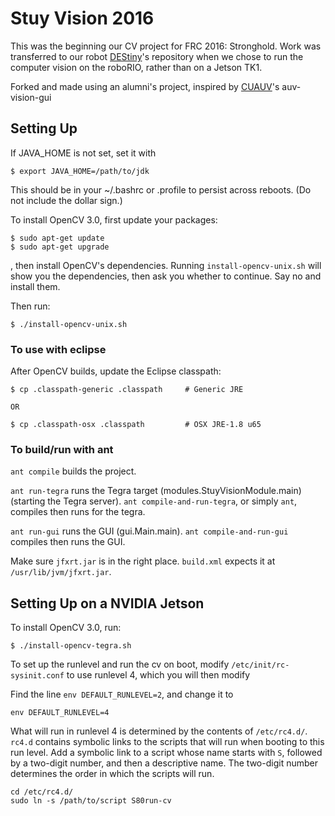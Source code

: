 Stuy Vision 2016
================

This was the beginning our CV project for FRC 2016: Stronghold. Work was
transferred to our robot [DEStiny](https://github.com/Team694/DEStiny)'s
repository when we chose to run the computer vision on the roboRIO, rather
than on a Jetson TK1.

Forked and made using an alumni's project, inspired by [CUAUV](https://github.com/cuauv)'s auv-vision-gui

## Setting Up

If JAVA_HOME is not set, set it with

```
$ export JAVA_HOME=/path/to/jdk
```

This should be in your ~/.bashrc or .profile to persist across
reboots. (Do not include the dollar sign.)

To install OpenCV 3.0, first update your packages:

```
$ sudo apt-get update
$ sudo apt-get upgrade
```

, then install OpenCV's dependencies. Running `install-opencv-unix.sh`
will show you the dependencies, then ask you whether to continue. Say
no and install them.

Then run:

```
$ ./install-opencv-unix.sh
```

### To use with eclipse

After OpenCV builds, update the Eclipse classpath:

```
$ cp .classpath-generic .classpath     # Generic JRE

OR

$ cp .classpath-osx .classpath         # OSX JRE-1.8 u65
```

### To build/run with ant
`ant compile` builds the project.

`ant run-tegra` runs the Tegra target (modules.StuyVisionModule.main) (starting
the Tegra server).  `ant compile-and-run-tegra`, or simply `ant`, compiles then
runs for the tegra.

`ant run-gui` runs the GUI (gui.Main.main). `ant compile-and-run-gui` compiles
then runs the GUI.

Make sure `jfxrt.jar` is in the right place. `build.xml` expects it at
`/usr/lib/jvm/jfxrt.jar`.

## Setting Up on a NVIDIA Jetson

To install OpenCV 3.0, run:

```
$ ./install-opencv-tegra.sh
```

To set up the runlevel and run the cv on boot, modify `/etc/init/rc-sysinit.conf` to use runlevel 4, which you will then modify

Find the line `env DEFAULT_RUNLEVEL=2`, and change it to
```
env DEFAULT_RUNLEVEL=4
```

What will run in runlevel 4 is determined by the contents of `/etc/rc4.d/`.
`rc4.d` contains symbolic links to the scripts that will run when booting to this run level.
Add a symbolic link to a script whose name starts with `S`, followed by a two-digit number,
and then a descriptive name. The two-digit number determines the order in which the scripts will run.

```
cd /etc/rc4.d/
sudo ln -s /path/to/script S80run-cv
```
